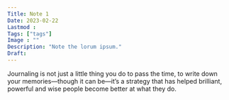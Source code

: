 ```yaml
---
Title: Note 1
Date: 2023-02-22
Lastmod : 
Tags: ["tags"]
Image : ""
Description: "Note the lorum ipsum."
Draft: 
---
```

Journaling is not just a little thing you do to pass the time, to write down your memories—though it can be—it’s a strategy that has helped brilliant, powerful and wise people become better at what they do. 
 
